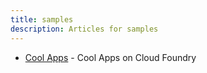```yaml
---
title: samples
description: Articles for samples
---
```


* [Cool Apps](/samples/cool-apps.html) - Cool Apps on Cloud Foundry
